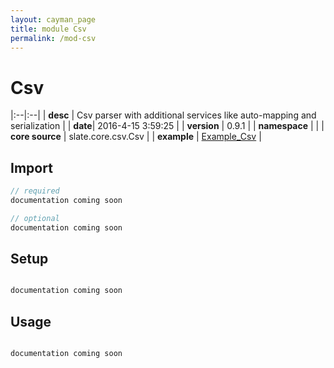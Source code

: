 ```yaml
---
layout: cayman_page
title: module Csv
permalink: /mod-csv
---
```


# Csv

|:--|:--|
| **desc** | Csv parser with additional services like auto-mapping and serialization | 
| **date**| 2016-4-15 3:59:25 |
| **version** | 0.9.1  |
| **namespace** |   |
| **core source** | slate.core.csv.Csv  |
| **example** | [Example_Csv](https://github.com/kishorereddy/blend-server/blob/master/src/apps/scala/slate-examples/src/main/scala/slate/examples/Example_Csv.scala) |

## Import
```scala 
// required 
documentation coming soon

// optional 
documentation coming soon

```

## Setup
```scala

documentation coming soon

```

## Usage
```scala

documentation coming soon

```

